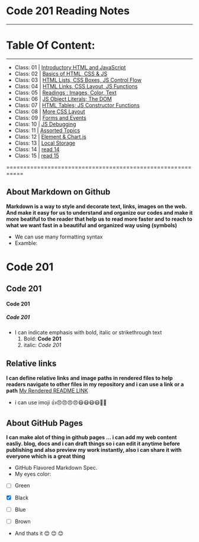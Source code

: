 # Code 201 Reading Notes
------------------------

# Table Of Content:
-------------------------
- Class: 01  | [Introductory HTML and JavaScript](https://omarxzain.github.io/reading-notes/class-01)
- Class: 02  |      [  Basics of HTML, CSS & JS  ](https://omarxzain.github.io/reading-notes/class-02)
- Class: 03  | [HTML Lists, CSS Boxes, JS Control Flow](https://omarxzain.github.io/reading-notes/class-03)
- Class: 04  | [HTML Links, CSS Layout, JS Functions](https://omarxzain.github.io/reading-notes/class-04)
- Class: 05  | [Readings : Images, Color, Text](https://omarxzain.github.io/reading-notes/class-05)
- Class: 06  | [JS Object Literals; The DOM](https://omarxzain.github.io/reading-notes/class-06)
- Class: 07  | [HTML Tables; JS Constructor Functions](https://omarxzain.github.io/reading-notes/class-07)
- Class: 08  | [More CSS Layout](https://omarxzain.github.io/reading-notes/class-08)
- Class: 09  | [Forms and Events](https://omarxzain.github.io/reading-notes/class-09)
- Class: 10  | [JS Debugging](https://omarxzain.github.io/reading-notes/class-10)
- Class: 11  | [Assorted Topics](https://omarxzain.github.io/reading-notes/class-11)
- Class: 12  | [Element & Chart.js](https://omarxzain.github.io/reading-notes/class-12)
- Class: 13  | [Local Storage](https://omarxzain.github.io/reading-notes/class-13)
- Class: 14  | [read 14](https://omarxzain.github.io/reading-notes/class-14)
- Class: 15  | [read 15](https://omarxzain.github.io/reading-notes/class-15)




===========================================================

## About Markdown on Github
**Markdown is a way to style and decorate text, links, images on the web.
And make it easy for us to understand and organize our codes and make it more beatiful to the reader that help us to read more faster and to reach to what we want fast in a beautiful and organized way using (symbols)**

- We can use many formatting syntax
- Examble:
# Code 201 
## Code 201
#### Code 201
##### Code 201

- I can indicate emphasis with bold, italic or strikethrough text
  1. Bold:  **Code 201**
  2. italic:  *Code 201*


## Relative links
__I can define relative links and image paths in rendered files to help readers navigate to other files in my repository
and i can use a link or a path__
[My Rendered README LINK](https://github.com/omarXzain/reading-notes/blob/master/README.md)

- i can use imoji
 :+1::angry::angry::angry::angry::mask::mask::mask::mask::new_moon_with_face::cherries:
 
 ## About GitHub Pages
 **I can make alot of thing in github pages ... i can add my web content easliy.  blog, docs and i can draft things so i can edit it anytime before publishing and also preview my work instantly, also i can share it with everyone which is a great thing**
 
 - GitHub Flavored Markdown Spec.
- My eyes color:
 - [ ] Green
- [x] Black
- [ ] Blue
- [ ] Brown




- And thats it :blush: :blush: :blush:
